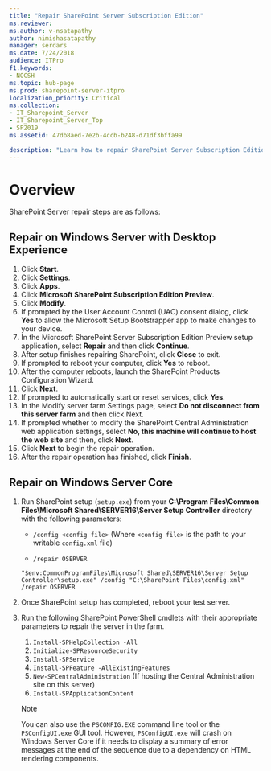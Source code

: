 ```yaml
---
title: "Repair SharePoint Server Subscription Edition"
ms.reviewer: 
ms.author: v-nsatapathy
author: nimishasatapathy
manager: serdars
ms.date: 7/24/2018
audience: ITPro
f1.keywords:
- NOCSH
ms.topic: hub-page
ms.prod: sharepoint-server-itpro
localization_priority: Critical
ms.collection:
- IT_Sharepoint_Server
- IT_Sharepoint_Server_Top
- SP2019
ms.assetid: 47db8aed-7e2b-4ccb-b248-d71df3bffa99

description: "Learn how to repair SharePoint Server Subscription Edition in various topologies."
---
```

# Overview
<a name="section1"> </a>

SharePoint Server repair steps are as follows:

## Repair on Windows Server with Desktop Experience

1. Click **Start**.
2. Click **Settings**.
3. Click **Apps**.
4. Click **Microsoft SharePoint Subscription Edition Preview**.
5. Click **Modify**.
6. If prompted by the User Account Control (UAC) consent dialog, click **Yes** to allow the Microsoft Setup Bootstrapper app to make changes to your device.
7. In the Microsoft SharePoint Server Subscription Edition Preview setup application, select **Repair** and then click **Continue**.
8. After setup finishes repairing SharePoint, click **Close** to exit.
9. If prompted to reboot your computer, click **Yes** to reboot.
10. After the computer reboots, launch the SharePoint Products Configuration Wizard.
11. Click **Next**.
12. If prompted to automatically start or reset services, click **Yes**.
13. In the Modify server farm Settings page, select **Do not disconnect from this server farm** and then click Next.
14. If prompted whether to modify the SharePoint Central Administration web application settings, select **No, this machine will continue to host the web site** and then, click **Next**.
15. Click **Next** to begin the repair operation.
16. After the repair operation has finished, click **Finish**.

## Repair on Windows Server Core

1. Run SharePoint setup (`setup.exe`) from your **C:\Program Files\Common Files\Microsoft Shared\SERVER16\Server Setup Controller** directory with the following parameters:

    - `/config <config file>` (Where `<config file>` is the path to your writable `config.xml` file)

    - `/repair OSERVER`
    ```
    "$env:CommonProgramFiles\Microsoft Shared\SERVER16\Server Setup Controller\setup.exe" /config "C:\SharePoint Files\config.xml" /repair OSERVER

    ```
2. Once SharePoint setup has completed, reboot your test server.

3. Run the following SharePoint PowerShell cmdlets with their appropriate parameters to repair the server in the farm.

    1. `Install-SPHelpCollection -All`
    2. `Initialize-SPResourceSecurity`
    3. `Install-SPService`
    4. `Install-SPFeature -AllExistingFeatures`
    5. `New-SPCentralAdministration` (If hosting the Central Administration site on this server)
    6. `Install-SPApplicationContent`

    > [!Note]
    > You can also use the `PSCONFIG.EXE` command line tool or the `PSConfigUI.exe` GUI tool. However, `PSConfigUI.exe` will crash on Windows Server Core if it needs to display a summary of error messages at the end of the sequence due to a dependency on HTML rendering components.
